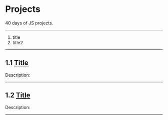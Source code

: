 # Projects

40 days of JS projects.

---

1. title
2. title2

---

## 1.1 [Title](https://github.com/andywoodruff6/Projects/tree/1.1.0)

Description:

---

## 1.2 [Title](https://github.com/andywoodruff6/Projects/tree/1.2.0)

Description:

---
